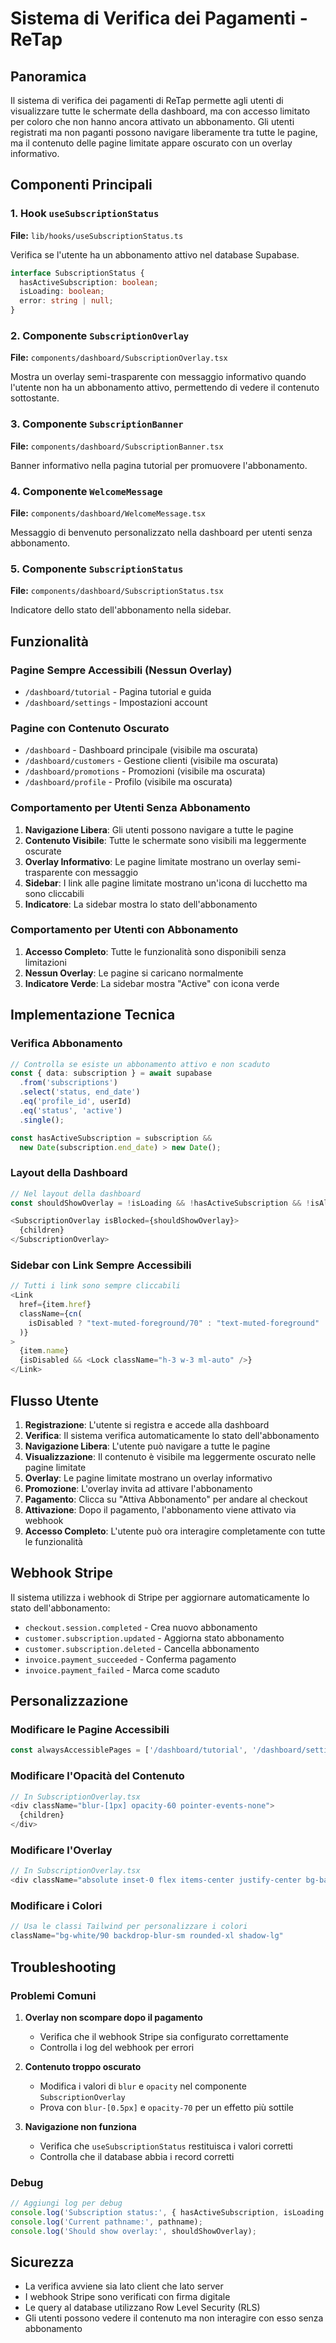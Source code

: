 # Sistema di Verifica dei Pagamenti - ReTap

## Panoramica

Il sistema di verifica dei pagamenti di ReTap permette agli utenti di visualizzare tutte le schermate della dashboard, ma con accesso limitato per coloro che non hanno ancora attivato un abbonamento. Gli utenti registrati ma non paganti possono navigare liberamente tra tutte le pagine, ma il contenuto delle pagine limitate appare oscurato con un overlay informativo.

## Componenti Principali

### 1. Hook `useSubscriptionStatus`
**File:** `lib/hooks/useSubscriptionStatus.ts`

Verifica se l'utente ha un abbonamento attivo nel database Supabase.

```typescript
interface SubscriptionStatus {
  hasActiveSubscription: boolean;
  isLoading: boolean;
  error: string | null;
}
```

### 2. Componente `SubscriptionOverlay`
**File:** `components/dashboard/SubscriptionOverlay.tsx`

Mostra un overlay semi-trasparente con messaggio informativo quando l'utente non ha un abbonamento attivo, permettendo di vedere il contenuto sottostante.

### 3. Componente `SubscriptionBanner`
**File:** `components/dashboard/SubscriptionBanner.tsx`

Banner informativo nella pagina tutorial per promuovere l'abbonamento.

### 4. Componente `WelcomeMessage`
**File:** `components/dashboard/WelcomeMessage.tsx`

Messaggio di benvenuto personalizzato nella dashboard per utenti senza abbonamento.

### 5. Componente `SubscriptionStatus`
**File:** `components/dashboard/SubscriptionStatus.tsx`

Indicatore dello stato dell'abbonamento nella sidebar.

## Funzionalità

### Pagine Sempre Accessibili (Nessun Overlay)
- `/dashboard/tutorial` - Pagina tutorial e guida
- `/dashboard/settings` - Impostazioni account

### Pagine con Contenuto Oscurato
- `/dashboard` - Dashboard principale (visibile ma oscurata)
- `/dashboard/customers` - Gestione clienti (visibile ma oscurata)
- `/dashboard/promotions` - Promozioni (visibile ma oscurata)
- `/dashboard/profile` - Profilo (visibile ma oscurata)

### Comportamento per Utenti Senza Abbonamento

1. **Navigazione Libera**: Gli utenti possono navigare a tutte le pagine
2. **Contenuto Visibile**: Tutte le schermate sono visibili ma leggermente oscurate
3. **Overlay Informativo**: Le pagine limitate mostrano un overlay semi-trasparente con messaggio
4. **Sidebar**: I link alle pagine limitate mostrano un'icona di lucchetto ma sono cliccabili
5. **Indicatore**: La sidebar mostra lo stato dell'abbonamento

### Comportamento per Utenti con Abbonamento

1. **Accesso Completo**: Tutte le funzionalità sono disponibili senza limitazioni
2. **Nessun Overlay**: Le pagine si caricano normalmente
3. **Indicatore Verde**: La sidebar mostra "Active" con icona verde

## Implementazione Tecnica

### Verifica Abbonamento
```typescript
// Controlla se esiste un abbonamento attivo e non scaduto
const { data: subscription } = await supabase
  .from('subscriptions')
  .select('status, end_date')
  .eq('profile_id', userId)
  .eq('status', 'active')
  .single();

const hasActiveSubscription = subscription && 
  new Date(subscription.end_date) > new Date();
```

### Layout della Dashboard
```typescript
// Nel layout della dashboard
const shouldShowOverlay = !isLoading && !hasActiveSubscription && !isAlwaysAccessible;

<SubscriptionOverlay isBlocked={shouldShowOverlay}>
  {children}
</SubscriptionOverlay>
```

### Sidebar con Link Sempre Accessibili
```typescript
// Tutti i link sono sempre cliccabili
<Link
  href={item.href}
  className={cn(
    isDisabled ? "text-muted-foreground/70" : "text-muted-foreground"
  )}
>
  {item.name}
  {isDisabled && <Lock className="h-3 w-3 ml-auto" />}
</Link>
```

## Flusso Utente

1. **Registrazione**: L'utente si registra e accede alla dashboard
2. **Verifica**: Il sistema verifica automaticamente lo stato dell'abbonamento
3. **Navigazione Libera**: L'utente può navigare a tutte le pagine
4. **Visualizzazione**: Il contenuto è visibile ma leggermente oscurato nelle pagine limitate
5. **Overlay**: Le pagine limitate mostrano un overlay informativo
6. **Promozione**: L'overlay invita ad attivare l'abbonamento
7. **Pagamento**: Clicca su "Attiva Abbonamento" per andare al checkout
8. **Attivazione**: Dopo il pagamento, l'abbonamento viene attivato via webhook
9. **Accesso Completo**: L'utente può ora interagire completamente con tutte le funzionalità

## Webhook Stripe

Il sistema utilizza i webhook di Stripe per aggiornare automaticamente lo stato dell'abbonamento:

- `checkout.session.completed` - Crea nuovo abbonamento
- `customer.subscription.updated` - Aggiorna stato abbonamento
- `customer.subscription.deleted` - Cancella abbonamento
- `invoice.payment_succeeded` - Conferma pagamento
- `invoice.payment_failed` - Marca come scaduto

## Personalizzazione

### Modificare le Pagine Accessibili
```typescript
const alwaysAccessiblePages = ['/dashboard/tutorial', '/dashboard/settings'];
```

### Modificare l'Opacità del Contenuto
```typescript
// In SubscriptionOverlay.tsx
<div className="blur-[1px] opacity-60 pointer-events-none">
  {children}
</div>
```

### Modificare l'Overlay
```typescript
// In SubscriptionOverlay.tsx
<div className="absolute inset-0 flex items-center justify-center bg-background/60 backdrop-blur-[2px]">
```

### Modificare i Colori
```typescript
// Usa le classi Tailwind per personalizzare i colori
className="bg-white/90 backdrop-blur-sm rounded-xl shadow-lg"
```

## Troubleshooting

### Problemi Comuni

1. **Overlay non scompare dopo il pagamento**
   - Verifica che il webhook Stripe sia configurato correttamente
   - Controlla i log del webhook per errori

2. **Contenuto troppo oscurato**
   - Modifica i valori di `blur` e `opacity` nel componente `SubscriptionOverlay`
   - Prova con `blur-[0.5px]` e `opacity-70` per un effetto più sottile

3. **Navigazione non funziona**
   - Verifica che `useSubscriptionStatus` restituisca i valori corretti
   - Controlla che il database abbia i record corretti

### Debug

```typescript
// Aggiungi log per debug
console.log('Subscription status:', { hasActiveSubscription, isLoading });
console.log('Current pathname:', pathname);
console.log('Should show overlay:', shouldShowOverlay);
```

## Sicurezza

- La verifica avviene sia lato client che lato server
- I webhook Stripe sono verificati con firma digitale
- Le query al database utilizzano Row Level Security (RLS)
- Gli utenti possono vedere il contenuto ma non interagire con esso senza abbonamento 
